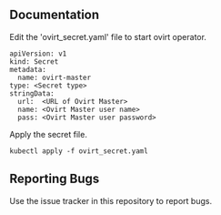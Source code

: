 ## Documentation

Edit the 'ovirt_secret.yaml' file to start ovirt operator.

```
apiVersion: v1
kind: Secret
metadata:
  name: ovirt-master
type: <Secret type>
stringData:
  url:  <URL of Ovirt Master>
  name: <Ovirt Master user name>
  pass: <Ovirt Master user password>
```

Apply the secret file.
```
kubectl apply -f ovirt_secret.yaml
```


## Reporting Bugs

Use the issue tracker in this repository to report bugs.

